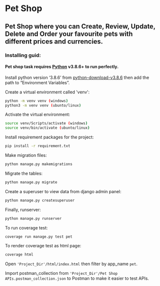 # Pet Shop
## Pet Shop where you can Create, Review, Update, Delete and Order your favourite pets with different prices and currencies.

### Installing guid:

#### Pet shop task requires [Python](https://www.python.org/) v3.8.6+ to run perfectly.
Install python version ‘3.8.6’ from [python-download-v3.8.6](https://www.python.org/downloads/release/python-386/) then add the path to “Environment Variables”.

Create a virtual environment called 'venv':

```sh
python -m venv venv (windows)
python3 -m venv venv (ubunto/linux)
```

Activate the virtual environment:

```sh
source venv/Scripts/activate (windows)
source venv/bin/activate (ubunto/linux)
```
Install requirement packages for the project:

```sh
pip install -r requirement.txt
```
Make migration files:

```sh
python manage.py makemigrations
```

Migrate the tables:

```sh
python manage.py migrate
```
Create a superuser to view data from django admin panel:

```sh
python manage.py createsuperuser
```
Finally, runserver:

```sh
python manage.py runserver
```
To run coverage test:

```sh
coverage run manage.py test pet
```
To render coverage test as html page:

```sh
coverage html
```
Open `'Project_Dir'/html/index.html` then filter by app_name `pet`.

Import postman_collection from `'Project_Dir'/Pet Shop APIs.postman_collection.json` to Postman to make it easier to test APIs.
